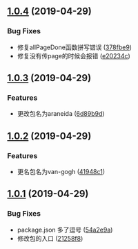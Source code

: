 ## [1.0.4](https://gitee.com/limengke/spider/compare/v1.0.3...v1.0.4) (2019-04-29)


### Bug Fixes

* 修复allPageDone函数拼写错误 ([378fbe9](https://gitee.com/limengke/spider/commits/378fbe9))
* 修复没有传page的时候会报错 ([e20234c](https://gitee.com/limengke/spider/commits/e20234c))



## [1.0.3](https://gitee.com/limengke/spider/compare/v1.0.2...v1.0.3) (2019-04-29)


### Features

* 更改包名为araneida ([6d89b9d](https://gitee.com/limengke/spider/commits/6d89b9d))



## [1.0.2](https://gitee.com/limengke/spider/compare/v1.0.1...v1.0.2) (2019-04-29)


### Features

* 更名包名为van-gogh ([41948c1](https://gitee.com/limengke/spider/commits/41948c1))



## [1.0.1](https://gitee.com/limengke/spider/compare/54a2e9a...v1.0.1) (2019-04-29)


### Bug Fixes

* package.json 多了逗号 ([54a2e9a](https://gitee.com/limengke/spider/commits/54a2e9a))
* 修改包的入口 ([21258f8](https://gitee.com/limengke/spider/commits/21258f8))



